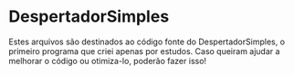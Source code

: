 # DespertadorSimples
Estes arquivos são destinados ao código fonte do DespertadorSimples, o primeiro programa que criei apenas por estudos. Caso queiram ajudar a melhorar o código ou otimiza-lo, poderão fazer isso!

